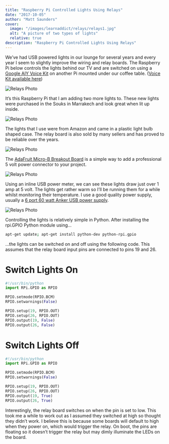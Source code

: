```yaml
---
title: "Raspberry Pi Controlled Lights Using Relays"
date: "2017-10-05"
author: "Matt Saunders"
cover: 
  image: "/images/learnaddict/relays/relays1.jpg"
  alt: "A picture of two types of lights"
  relative: true
description: "Raspberry Pi Controlled Lights Using Relays"
---
```


We’ve had USB powered lights in our lounge for several years and every year I seem to slightly improve the wiring and relay boards. The Raspberry Pi below controls the lights behind our TV and are switched on using a [Google AIY Voice Kit](https://aiyprojects.withgoogle.com/voice) on another Pi mounted under our coffee table.  ([Voice Kit available here](https://shop.pimoroni.com/products/google-aiy-voice-kit))

![Relays Photo](/images/learnaddict/relays/relays2.jpg)

It’s this Raspberry Pi that I am adding two more lights to. These new lights were purchased in the Souks in Marrakech and look great when lit up inside.

![Relays Photo](/images/learnaddict/relays/relays3.jpg)

The lights that I use were from Amazon and came in a plastic light bulb shaped case. The relay board is also sold by many sellers and has proved to be reliable over the years.

![Relays Photo](/images/learnaddict/relays/relays4.jpg)

The [AdaFruit Micro-B Breakout Board](https://www.adafruit.com/product/1833) is a simple way to add a professional 5 volt power connector to your project.

![Relays Photo](/images/learnaddict/relays/relays5.jpg)

Using an inline USB power meter, we can see these lights draw just over 1 amp at 5 volt. The lights get rather warm so I’ll be running them for a while whilst monitoring their temperature. I use a good quality power supply, usually a [6 port 60 watt Anker USB power supply](https://www.anker.com/products/variant/PowerPort-6-Ports/A2123123).

![Relays Photo](/images/learnaddict/relays/relays6.jpg)

Controlling the lights is relatively simple in Python. After installing the rpi.GPIO Python module using…

```bash
apt-get update; apt-get install python-dev python-rpi.gpio
```

…the lights can be switched on and off using the following code. This assumes that the relay board input pins are connected to pins 19 and 26.

# Switch Lights On

```python
#!/usr/bin/python
import RPi.GPIO as RPIO

RPIO.setmode(RPIO.BCM)
RPIO.setwarnings(False)

RPIO.setup(19, RPIO.OUT)
RPIO.setup(26, RPIO.OUT)
RPIO.output(19, False)
RPIO.output(26, False)
```

# Switch Lights Off

```python
#!/usr/bin/python
import RPi.GPIO as RPIO

RPIO.setmode(RPIO.BCM)
RPIO.setwarnings(False)

RPIO.setup(19, RPIO.OUT)
RPIO.setup(26, RPIO.OUT)
RPIO.output(19, True)
RPIO.output(26, True)
```

Interestingly, the relay board switches on when the pin is set to low. This took me a while to work out as I assumed they switched at high so thought they didn’t work. I believe this is because some boards will default to high when they power on, which would trigger the relay. On boot, the pins are floating so it doesn’t trigger the relay but may dimly illuminate the LEDs on the board.
